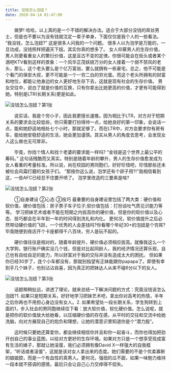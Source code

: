 ```yaml
---
title: 没钱怎么泡妞？
date: 2020-04-14 01:47:00
---
```




　　做梦! 哈哈，以上真的是一个不错的解决办法。适合于大部分没钱的屌丝男士，但是也不要以为没有钱就注定一辈子单身，下面仅仅是我个人的一些看法。 “我没钱，怎么泡妞?” 这是很多人问我的一个问题。 很多人以为泡学是万能的，一旦功成，没钱照样把遍天下妞。其实你真的想多了。 女人仰慕男人的生存价值，男人则更看重女人的繁衍价值，这是亘古不变的定律。你很可能会在街头或者某个酒吧KTV看到这样的景象：一个风华正茂妖娆万分的女人搂着一个弱不禁风的老头，那么，这个老头要么是个亿万富翁，要么就拥有一栋豪宅。总之，他不可能是个看门的保安大叔，更不可能是一个一穷二白的穷光蛋。而这个老头所拥有的财富和地位，都能让他身边的女人更好地生存下去，这就是现有社会的生存价值。 男女交往中，说白了就是价值的互换，只有你拿出比她更高的价值，才更有可能得到她。特别是LTR(长期关系)更是如此。

![没钱怎么泡妞？第1张](/img/3bf6809c05400b5e074559616c587632.jpg)

　　说实话，我是个穷小子，因此我更擅长速推。因为相比于LTR，对方对于短期关系的要求会比较低些，你只需要打扮得帅一点，给她良好的第一印象，会说话一点，能和她舒适地相处七个小时，那就足够了。而在LTR中，对方会要求你有房有车，能给她安稳舒适的生活，她会更加谨慎。其实从男人的角度去思考，会发现女人这么做也无可厚非。

　　毕竟，你找个情人和找个老婆的要求能一样吗? “金钱是这个世界上最公平的筹码。” 这句话残酷而又真实。特别是随着年龄的攀升，男人的生存价值愈发成为女人看重的考量标准。所以说，尚在校园的男同胞们，好好珍惜吧，珍惜那些还未被社会风霜打磨的女孩子们。 “那按你这么说，泡学还有个卵子用?!”我相信看到这，一些AFC已经忍不住要开喷了。 泡学里改造的三要素是啥?

![没钱怎么泡妞？第2张](/img/18811dc4e2f95441370dbc4275b5b5c9.jpg)

　　①自身建设 ②心态 ③技巧 最重要的自身建设里包括了两大类：硬价值和软价值，硬价值包括：房子票子车子位子;软价值包括：打扮谈吐气质见识能力等等。 学习把妹艺术或者不能在短期之内拔高你的硬价值，但是你的软价值以及心态、技巧都会在半年到一年的时间得到洗礼和内化。 更何况，软价值提升之后必然带动硬价值的飞跃，一个优秀的人会差钱吗?你看哪个年纪30+的泡妞是个穷屌?毕竟随便到夜店开个卡座都得千八百块，穷人是玩不起的。

　　硬价值往往是相对的，随着年龄提升，硬价值必须相应拔高。就像我这么一个大学狗，银行账户确实没几个钱，但是对比起同龄人，我的经济情况还算乐观，自己也有自给自足的能力，所以财富对于我的交际并没有造成太大的困扰。 但如果你已经30岁了，连个小车都没有，那就别指望有正妹能跟你papapa了。即使有幸到手几个妹子，也别沾沾自喜，因为真正的把妹达人从来不碰6分以下的女人。

![没钱怎么泡妞？第3张](/img/0efa9005173a89c1dbd806fb841fa61a.jpg)

　　话题稍稍扯远，讲透了理论，就来总结一下解决问题的方式：究竟没钱该怎么泡妞?1\. 如果只是短期关系，好好地学习把妹艺术吧，拿出你对高考的热情，半年之后你再也不用担心身边没有女人。2\. 如果希望处一段长期关系，学生狗转到上面的1，步入社会的男同胞继续往下看：放大软价值，软化硬价值。怎么说呢，就是把你的软价值放大给她看，以压缩硬价值的存在感，从平时的交往和交流中给她洗脑，向对方展现自己的抱负和理想，让她的潜意识里知道你是个“潜力股”。

　　这时候只要她还算爱你，都会继续相信你并且和你一起奋斗，而你也得加把劲开创自己的事业蓝图，以给对方更好的生存环境。如果对方只是一个想享受现成富有生活的婊子，那就让她滚蛋，我们必须拥有像David X一样强大的自我框架，“听话或者滚蛋”，这就是该对女人拿出来的态度。她们需要的不是个优柔寡断的娘娘腔，而是一个有血性的真男人。更何况，强扭的瓜不甜，如果一味勉力维持一段本就不搭调的感情，最后只会让自己心力交瘁得不偿失。